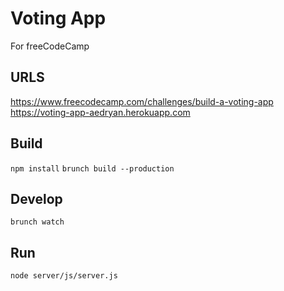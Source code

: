 # Voting App
For freeCodeCamp

## URLS
https://www.freecodecamp.com/challenges/build-a-voting-app
https://voting-app-aedryan.herokuapp.com

## Build
`npm install`
`brunch build --production`

## Develop
`brunch watch`

## Run
`node server/js/server.js`